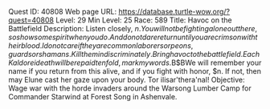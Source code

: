 Quest ID: 40808
Web page URL: https://database.turtle-wow.org/?quest=40808
Level: 29
Min Level: 25
Race: 589
Title: Havoc on the Battlefield
Description: Listen closely, $n. You will not be fighting alone out there, so show some spirit when you do. And do not dare return until you are crimson with their blood. I do not care if they are common laborers or peons, guards or shamans. Kill them indiscriminately. Bring havoc to the battlefield. Each Kaldorei death will be repaid tenfold, mark my words.$B$BWe will remember your name if you return from this alive, and if you fight with honor, $n. If not, then may Elune cast her gaze upon your body. Tor ilisar'thera'nal!
Objective: Wage war with the horde invaders around the Warsong Lumber Camp for Commander Starwind at Forest Song in Ashenvale.
